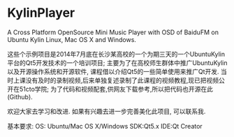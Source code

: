 KylinPlayer
===========

A Cross Platform OpenSource Mini Music Player with OSD of BaiduFM on Ubuntu Kylin Linux, Mac OS X and Windows.

这些个示例项目是2014年7月底在长沙某高校的一个为期三天的一个UbuntuKylin平台的Qt5开发技术的一个培训项目;
主要为了在高校师生群体中推广UbuntuKylin以及开源操作系统和开源软件, 课程借以介绍Qt5的一些简单使用来推广Qt开发.
当时上课没有及时的录制视频,后来单独复述录制了此课程的视频教程,现已把视频公开在51cto学院;
为了代码和视频配套,供网友下载参考,所以把代码也开源在此(Github).

欢迎大家去学习和改进. 如果有兴趣去进一步完善美化此项目, 可以联系我.

基本要求:
OS:	Ubuntu/Mac OS X/Windows
SDK:Qt5.x
IDE:Qt Creator

